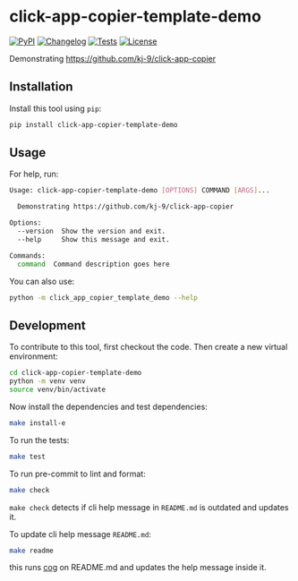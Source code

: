 # click-app-copier-template-demo

[![PyPI](https://img.shields.io/pypi/v/click-app-copier-template-demo.svg)](https://pypi.org/project/click-app-copier-template-demo/)
[![Changelog](https://img.shields.io/github/v/release/kj-9/click-app-copier-template-demo?include_prereleases&label=changelog)](https://github.com/kj-9/click-app-copier-template-demo/releases)
[![Tests](https://github.com/kj-9/click-app-copier-template-demo/actions/workflows/ci.yml/badge.svg)](https://github.com/kj-9/click-app-copier-template-demo/actions/workflows/ci.yml)
[![License](https://img.shields.io/badge/license-Apache%202.0-blue.svg)](https://github.com/kj-9/click-app-copier-template-demo/blob/master/LICENSE)

Demonstrating https://github.com/kj-9/click-app-copier

## Installation

Install this tool using `pip`:
```bash
pip install click-app-copier-template-demo
```
## Usage

For help, run:
<!-- [[[cog
import cog
from click_app_copier_template_demo import cli
from click.testing import CliRunner
runner = CliRunner()
result = runner.invoke(cli.cli, ["--help"])
help = result.output.replace("Usage: cli", "Usage: click-app-copier-template-demo")
cog.out(
    f"```bash\n{help}\n```"
)
]]] -->
```bash
Usage: click-app-copier-template-demo [OPTIONS] COMMAND [ARGS]...

  Demonstrating https://github.com/kj-9/click-app-copier

Options:
  --version  Show the version and exit.
  --help     Show this message and exit.

Commands:
  command  Command description goes here

```
<!-- [[[end]]] -->

You can also use:
```bash
python -m click_app_copier_template_demo --help
```
## Development

To contribute to this tool, first checkout the code. Then create a new virtual environment:
```bash
cd click-app-copier-template-demo
python -m venv venv
source venv/bin/activate
```
Now install the dependencies and test dependencies:
```bash
make install-e
```
To run the tests:
```bash
make test
```

To run pre-commit to lint and format:
```bash
make check
```

`make check` detects if cli help message in `README.md` is outdated and updates it.

To update cli help message `README.md`:
```bash
make readme
```

this runs [cog](https://cog.readthedocs.io/en/latest/) on README.md and updates the help message inside it.
